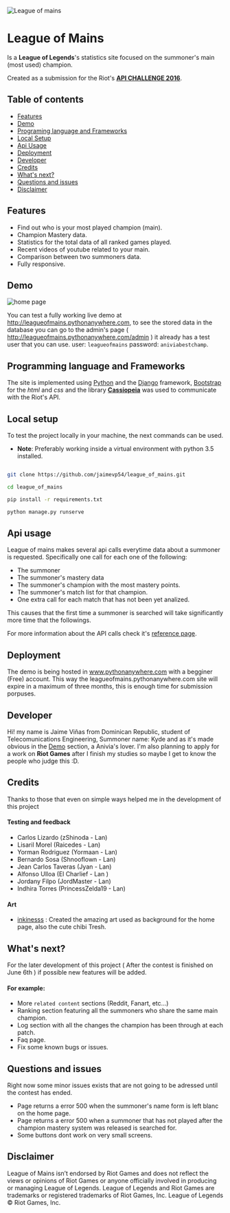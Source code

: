 ![League of mains](http://image.prntscr.com/image/f520567c01e5402fb1da162f6a78acb5.png)
# League of Mains

Is a **League of Legends**'s statistics site focused on the summoner's main (most used) champion. 

Created as a submission for the Riot's **[API CHALLENGE 2016](https://developer.riotgames.com/)**.

## Table of contents

- [Features](#features)
- [Demo](#demo)
- [Programing language and Frameworks](#programming-language-and-frameworks)
- [Local Setup](#local-setup)
- [Api Usage](#api-usage)
- [Deployment](#deployment)
- [Developer](#developer)
- [Credits](#credits)
- [What's next?](#whats-next)
- [Questions and issues](#questions-and-issues)
- [Disclaimer](#disclaimer)

## Features

- Find out who is your most played champion (main).
- Champion Mastery data.
- Statistics for the total data of all ranked games played.
- Recent videos of youtube related to your main.
- Comparison between two summoners data.
- Fully responsive.


## Demo
![home page](http://image.prntscr.com/image/083781a9b62341718f9f4b34d9a101b2.png)

You can test a fully working live demo at http://leagueofmains.pythonanywhere.com, to see the stored data in the database you can go to the admin's page ( http://leagueofmains.pythonanywhere.com/admin )
it already has a test user that you can use. user: `leagueofmains` password: `aniviabestchamp`.

## Programming language and Frameworks

The site is implemented using [Python](https://www.python.org/) and the [Django](https://www.djangoproject.com) framework, [Bootstrap](http://getbootstrap.com/) for the *html* and *css* and the library **[Cassiopeia](https://github.com/meraki-analytics/cassiopeia)**  was used to communicate with the Riot's API.

## Local setup

To test the project locally in your machine,  the next commands can be used.

- **Note**: Preferably working inside a virtual environment with python 3.5 installed.

```bash

git clone https://github.com/jaimevp54/league_of_mains.git

cd league_of_mains

pip install -r requirements.txt

python manage.py runserve

```

## Api usage
	
League of mains makes several api calls everytime data about a summoner is requested.
Specifically one call for each one of the following:
- The summoner  
- The summoner's mastery data
- The summoner's champion with the most mastery points.
- The summoner's match list for that champion.
- One extra call for each match that has not been yet analized.

This causes that the first time a summoner is searched will take significantly more time that the followings.

For more information about the API calls check it's [reference page](https://developer.riotgames.com/api/methods).

## Deployment

The demo is being hosted in www.pythonanywhere.com with a begginer (Free) account. This way the leagueofmains.pythonanywhere.com site will expire in a maximum of three months, this is enough time for submission porpuses.

## Developer

Hi! my name is Jaime Viñas from Dominican Republic, student of Telecomunications Engineering, Summoner name: Kyde and as it's made obvious in the [Demo](#demo) section, a Anivia's lover. I'm also planning to apply for a work on **Riot Games** after I finish my studies so maybe I get to know the people who judge this :D.

## Credits
Thanks to those that even on simple ways helped me in the development of this project

#### Testing and feedback

- Carlos Lizardo (zShinoda - Lan)
- Lisaril Morel (Raicedes - Lan)
- Yorman Rodriguez (Yormaan - Lan)
- Bernardo Sosa (Shnooflown - Lan)
- Jean Carlos Taveras (Jyan - Lan)
- Alfonso Ulloa (El Charlief - Lan )
- Jordany Filpo (JordMaster - Lan)
- Indhira Torres (PrincessZelda19 - Lan)
	
#### Art

- [inkinesss](http://inkinesss.deviantart.com) : Created the amazing art used as background for the home page, also the cute chibi Tresh.
 
	
## What's next?

For the later development of this project ( After the contest is finished on June 6th ) if possible new features will be added.

#### For example:
- More `related content` sections (Reddit, Fanart, etc...)
- Ranking section featuring all the summoners who share the same main champion.
- Log section with all the changes the champion has been through at each patch.
- Faq page.
- Fix some known bugs or issues.

## Questions and issues

Right now some minor issues exists that are not going to be adressed until the contest has ended.

- Page returns a error 500 when the summoner's name form is left blanc on the home page.
- Page returns a error 500 when a summoner that has not played after the champion mastery system was released is searched for.
- Some buttons dont work on very small screens.

## Disclaimer

League of Mains isn’t endorsed by Riot Games and does not reflect the views or opinions of Riot Games or anyone officially involved in producing or managing League of Legends. League of Legends and Riot Games are trademarks or registered trademarks of Riot Games, Inc. League of Legends © Riot Games, Inc.
